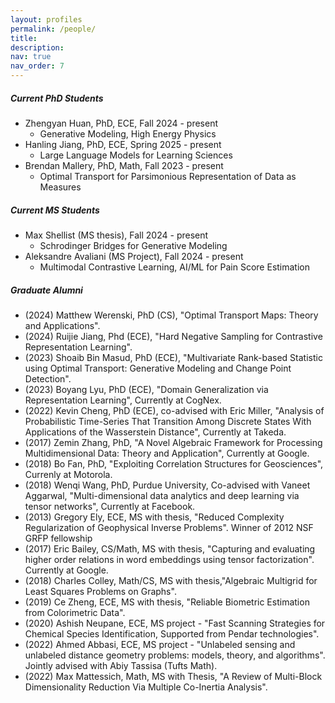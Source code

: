 ```yaml
---
layout: profiles
permalink: /people/
title:
description:
nav: true
nav_order: 7
---
```

##### Current PhD Students
- Zhengyan Huan, PhD, ECE, Fall 2024 - present
  - Generative Modeling, High Energy Physics
- Hanling Jiang, PhD, ECE, Spring 2025 - present
  - Large Language Models for Learning Sciences
- Brendan Mallery, PhD, Math, Fall 2023 - present
  - Optimal Transport for Parsimonious Representation of Data as Measures


##### Current MS Students
- Max Shellist (MS thesis), Fall 2024 - present
  - Schrodinger Bridges for Generative Modeling
- Aleksandre Avaliani (MS Project), Fall 2024 - present
  - Multimodal Contrastive Learning, AI/ML for Pain Score Estimation 


##### Graduate Alumni
- (2024) Matthew Werenski, PhD (CS), "Optimal Transport Maps: Theory and Applications". 
- (2024) Ruijie Jiang, Phd (ECE), "Hard Negative Sampling for Contrastive Representation Learning".
- (2023) Shoaib Bin Masud, PhD (ECE), "Multivariate Rank-based Statistic using Optimal Transport: Generative Modeling and Change Point Detection".
- (2023) Boyang Lyu, PhD (ECE), "Domain Generalization via Representation Learning", Currently at CogNex. 
- (2022) Kevin Cheng, PhD (ECE), co-advised with Eric Miller, "Analysis of Probabilistic Time-Series That Transition Among Discrete States With Applications of the Wasserstein Distance", Currently at Takeda.
- (2017) Zemin Zhang, PhD, "A Novel Algebraic Framework for Processing Multidimensional Data: Theory and Application", Currently at Google.
- (2018) Bo Fan, PhD, "Exploiting Correlation Structures for Geosciences", Currenly at Motorola.
- (2018) Wenqi Wang, PhD, Purdue University, Co-advised with Vaneet Aggarwal, "Multi-dimensional data analytics and deep learning via tensor networks", Currently at Facebook.
- (2013) Gregory Ely, ECE, MS with thesis, "Reduced Complexity Regularization of Geophysical Inverse Problems". Winner of 2012 NSF GRFP fellowship
- (2017) Eric Bailey, CS/Math, MS with thesis, "Capturing and evaluating higher order relations in word embeddings using tensor factorization". Currently at Google.
- (2018) Charles Colley, Math/CS, MS with thesis,"Algebraic Multigrid for Least Squares Problems on Graphs".  
- (2019) Ce Zheng, ECE, MS with thesis, "Reliable Biometric Estimation from Colorimetric Data".
- (2020) Ashish Neupane, ECE, MS project - "Fast Scanning Strategies for Chemical Species Identification, Supported from Pendar technologies".
- (2022) Ahmed Abbasi, ECE, MS project - "Unlabeled sensing and unlabeled distance geometry problems: models, theory, and algorithms". Jointly advised with Abiy Tassisa (Tufts Math). 
- (2022) Max Mattessich, Math, MS with Thesis, "A Review of Multi-Block Dimensionality Reduction Via Multiple Co-Inertia Analysis".